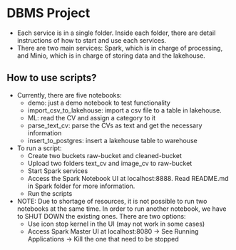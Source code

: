 # DBMS Project
- Each service is in a single folder. Inside each folder, there are detail instructions of how to start and use each services. 
- There are two main services: Spark, which is in charge of processing, and Minio, which is in charge of storing data and the lakehouse. 

## How to use scripts?
- Currently, there are five notebooks:
	- demo: just a demo notebook to test functionality
	- import_csv_to_lakehouse: import a csv file to a table in lakehouse. 
	- ML: read the CV and assign a category to it
	- parse_text_cv: parse the CVs as text and get the necessary information
	- insert_to_postgres: insert a lakehouse table to warehouse
- To run a script:
	- Create two buckets raw-bucket and cleaned-bucket
	- Upload two folders text_cv and image_cv to raw-bucket
	- Start Spark services
	- Access the Spark Notebook UI at localhost:8888. Read README.md in Spark folder for more information.
	- Run the scripts
- NOTE: Due to shortage of resources, it is not possible to run two notebooks at the same time. In order to run another notebook, we have to SHUT DOWN the existing ones. There are two options:
	- Use icon stop kernel in the UI (may not work in some cases)
	- Access Spark Master UI at localhost:8080 -> See Running Applications -> Kill the one that need to be stopped


